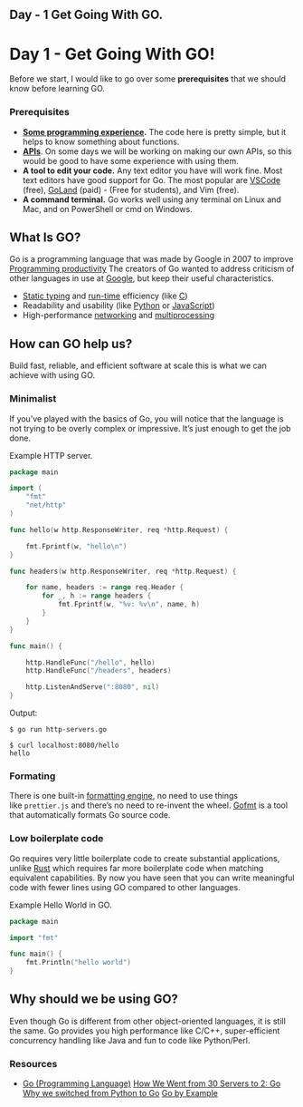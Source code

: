 ## Day - 1 Get Going With GO.

# Day 1 - Get Going With GO!
Before we start, I would like to go over some **prerequisites** that we should know before learning GO.

### Prerequisites
-   **[Some programming experience](https://youtu.be/zOjov-2OZ0E).** The code here is pretty simple, but it helps to know something about functions.
- **[APIs](https://youtu.be/GZvSYJDk-us)**. On some days we will be working on making our own APIs, so this would be good to have some experience with using them.
-   **A tool to edit your code.** Any text editor you have will work fine. Most text editors have good support for Go. The most popular are [VSCode](https://code.visualstudio.com/) (free), [GoLand](https://www.jetbrains.com/go/) (paid) - (Free for students), and Vim (free).
-   **A command terminal.** Go works well using any terminal on Linux and Mac, and on PowerShell or cmd on Windows.


## What Is GO?
Go is a programming language that was made by Google in 2007 to improve [Programming productivity](https://en.wikipedia.org/wiki/Programming_productivity) The creators of Go wanted to address criticism of other languages in use at [Google](https://en.wikipedia.org/wiki/Google "Google"), but keep their useful characteristics.

-   [Static typing](https://en.wikipedia.org/wiki/Static_typing "Static typing") and [run-time](https://en.wikipedia.org/wiki/Run_time_(program_lifecycle_phase) "Run time (program lifecycle phase)") efficiency (like [C](https://en.wikipedia.org/wiki/C_(programming_language) "C (programming language)"))
-   Readability and usability (like [Python](https://en.wikipedia.org/wiki/Python_(programming_language) "Python (programming language)") or [JavaScript](https://en.wikipedia.org/wiki/JavaScript "JavaScript"))
-   High-performance [networking](https://en.wikipedia.org/wiki/Computer_network "Computer network") and [multiprocessing](https://en.wikipedia.org/wiki/Multiprocessing "Multiprocessing")

## How can GO help us?
Build fast, reliable, and efficient software at scale this is what we can achieve with using GO. 

### Minimalist

If you’ve played with the basics of Go, you will notice that the language is not trying to be overly complex or impressive. It’s just enough to get the job done.

Example HTTP server.
```GO
package main

import (
    "fmt"
    "net/http"
)

func hello(w http.ResponseWriter, req *http.Request) {

    fmt.Fprintf(w, "hello\n")
}

func headers(w http.ResponseWriter, req *http.Request) {

    for name, headers := range req.Header {
        for _, h := range headers {
            fmt.Fprintf(w, "%v: %v\n", name, h)
        }
    }
}

func main() {

    http.HandleFunc("/hello", hello)
    http.HandleFunc("/headers", headers)

    http.ListenAndServe(":8080", nil)
}
```

Output: 
```SH
$ go run http-servers.go 

$ curl localhost:8080/hello
hello
```


### Formating

There is one built-in [formatting engine](https://go.dev/blog/gofmt), no need to use things like `prettier.js` and there’s no need to re-invent the wheel. [Gofmt](https://go.dev/cmd/gofmt/) is a tool that automatically formats Go source code.

### Low boilerplate code

Go requires very little boilerplate code to create substantial applications, unlike [Rust](https://www.rust-lang.org/) which requires far more boilerplate code when matching equivalent capabilities. By now you have seen that you can write meaningful code with fewer lines using GO compared to other languages. 

Example Hello World in GO. 
```GO
package main

import "fmt"

func main() {
    fmt.Println("hello world")
}
```

## Why should we be using GO?
Even though Go is different from other object-oriented languages, it is still the same. Go provides you high performance like C/C++, super-efficient concurrency handling like Java and fun to code like Python/Perl. 

### Resources

- [Go (Programming Language)](<https://en.wikipedia.org/wiki/Go_(programming_language)>)
[How We Went from 30 Servers to 2: Go](https://blog.iron.io/how-we-went-from-30-servers-to-2/)
[Why we switched from Python to Go](https://getstream.io/blog/switched-python-go/)
[Go by Example](https://gobyexample.com/)
